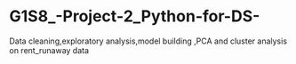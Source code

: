 # G1S8_-Project-2_Python-for-DS-
Data cleaning,exploratory analysis,model building ,PCA and cluster analysis on rent_runaway data
